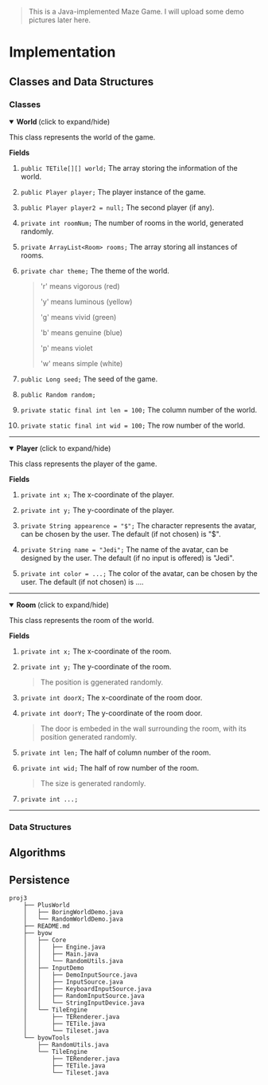 > This is a Java-implemented Maze Game. I will upload some demo pictures later here.

# Implementation

## Classes and Data Structures

### Classes

<details open>
  <summary> <b> World </b> (click to expand/hide) </summary>

  This class represents the world of the game.

  <b> Fields </b>

1. `public TETile[][] world;` The array storing the information of the world.

2. `public Player player;` The player instance of the game.
  
3. `public Player player2 = null;` The second player (if any).

4. `private int roomNum;` The number of rooms in the world, generated randomly.

5. `private ArrayList<Room> rooms;` The array storing all instances of rooms.
  
6. `private char theme;` The theme of the world.
  
   > 'r' means vigorous (red)
   >
   > 'y' means luminous (yellow)
   >
   > 'g' means vivid (green)
   >
   > 'b' means genuine (blue)
   >
   > 'p' means violet
   >
   > 'w' means simple (white)

7. `public Long seed;` The seed of the game.

8. `public Random random;` 

7. `private static final int len = 100;` The column number of the world.
  
8. `private static final int wid = 100;` The row number of the world.

***

</details>


<details open>
  <summary> <b> Player </b> (click to expand/hide) </summary>

  This class represents the player of the game.

  <b> Fields </b>

1. `private int x;` The x-coordinate of the player.
  
2. `private int y;` The y-coordinate of the player.
  
3. `private String appearence = "$";` The character represents the avatar, can be chosen by the user. The default (if not chosen) is "$".

4. `private String name = "Jedi";` The name of the avatar, can be designed by the user. The default (if no input is offered) is "Jedi".
  
5. `private int color = ...;` The color of the avatar, can be chosen by the user. The default (if not chosen) is ....

***

</details>


<details open>
  <summary> <b> Room </b> (click to expand/hide) </summary>

  This class represents the room of the world.

  <b> Fields </b>
    
1. `private int x;` The x-coordinate of the room.
  
2. `private int y;` The y-coordinate of the room.
  
   > The position is ggenerated randomly.
  
3. `private int doorX;` The x-coordinate of the room door.
  
4. `private int doorY;` The y-coordinate of the room door.
  
   > The door is embeded in the wall surrounding the room, with its position generated randomly.
  
5. `private int len;` The half of column number of the room.
  
6. `private int wid;` The half of row number of the room.
  
   > The size is generated randomly.
  
7. `private int ...;`

***

</details>


### Data Structures

## Algorithms

## Persistence

```
proj3
    ├── PlusWorld
    │   ├── BoringWorldDemo.java
    │   └── RandomWorldDemo.java
    ├── README.md
    ├── byow
    │   ├── Core
    │   │   ├── Engine.java
    │   │   ├── Main.java
    │   │   └── RandomUtils.java
    │   ├── InputDemo
    │   │   ├── DemoInputSource.java
    │   │   ├── InputSource.java
    │   │   ├── KeyboardInputSource.java
    │   │   ├── RandomInputSource.java
    │   │   └── StringInputDevice.java
    │   └── TileEngine
    │       ├── TERenderer.java
    │       ├── TETile.java
    │       └── Tileset.java
    └── byowTools
        ├── RandomUtils.java
        └── TileEngine
            ├── TERenderer.java
            ├── TETile.java
            └── Tileset.java
```
